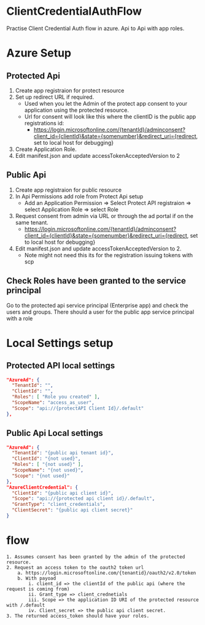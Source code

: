 # ClientCredentialAuthFlow
Practise Client Credential Auth flow in azure.
Api to Api with app roles.

# Azure Setup

## Protected Api
1. Create app registraion for protect resource
2. Set up redirect URL if required.
    - Used when you let the Admin of the protect app consent to your application using the protected resource.
    - Url for consent will look like this where the clientID is the public app registrations id:
		- https://login.microsoftonline.com/{tenantId}/adminconsent?client_id={clientId}&state={somenumber}&redirect_uri={redirect, set to local host for debugging}
3. Create Application Role.
4. Edit manifest.json and update accessTokenAcceptedVersion to 2


## Public Api
1. Create app registraion for public resource
2. In Api Permissions add role from Protect Api setup
    - Add an Application Permission => Select Protect API registraion => select Application Role => select Role
3. Request consent from admin via URL or through the ad portal if on the same tenant.
    - https://login.microsoftonline.com/{tenantId}/adminconsent?client_id={clientId}&state={somenumber}&redirect_uri={redirect, set to local host for debugging}
4. Edit manifest.json and update accessTokenAcceptedVersion to 2.
     - Note might not need this its for the registration issuing tokens with scp

## Check Roles have been granted to the service principal

Go to the protected api service principal (Enterprise app) and check the users and groups.
There should a user for the public app service principal with a role


# Local Settings setup

## Protected API local settings

``` json
"AzureAd": {
  "TenantId": "",
  "ClientId": "",
  "Roles": [ "Role you created" ],
  "ScopeName": "access_as_user",
  "Scope": "api://{protectAPI Client Id}/.default"
},
```
## Public Api Local settings

``` json
"AzureAd": {
  "TenantId": "{public api tenant id}",
  "ClientId": "{not used}",
  "Roles": [ "{not used}" ],
  "ScopeName": "{not used}",
  "Scope": "{not used}"
},
"AzureClientCredential": {
  "ClientId": "{public api client id}",
  "Scope": "api://{protected api client id}/.default",
  "GrantType": "client_credentials",
  "ClientSecret": "{public api client secret}"
}
```


# flow

	1. Assumes consent has been granted by the admin of the protected resource.
	2. Request an access token to the oauth2 token url
		a. https://login.microsoftonline.com/{tenantid}/oauth2/v2.0/token
		b. With payoad
			i. client_id => the clientId of the public api (where the request is coming from)
			ii. Grant_type => client_crednetials
			iii. Scope => the application ID URI of the protected resource with /.default
			iv. Client_secret => the public api client secret.
	3. The returned access_token should have your roles.

